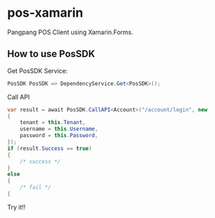 # pos-xamarin
Pangpang POS Client using Xamarin.Forms.

## How to use PosSDK

Get PosSDK Service:
```C#
PosSDK PosSDK => DependencyService.Get<PosSDK>();
```

Call API
```C#
var result = await PosSDK.CallAPI<Account>("/account/login", new
{
    tenant = this.Tenant,
    username = this.Username,
    password = this.Password,
});
if (result.Success == true)
{
    /* success */
}
else
{
    /* fail */
{
```

Try it!!
